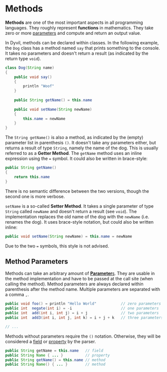 # Methods

**Methods** are one of the most important aspects in all programming languages. They roughly represent **functions** in mathematics. They take zero or more [parameters](classes/parameters.md) and compute and return an output value.

In Dyvil, methods can be declared within classes. In the following example, the `Dog` class has a method named `say` that prints something to the console. It takes no parameters and doesn't return a result (as indicated by the return type `void`).

```java
class Dog(String name)
{
    public void say()
    {
        println "Woof"
    }
    
    public String getName() = this.name
    
    public void setName(String newName)
    {
        this.name = newName
    }
}
```

The `String getName()` is also a method, as indicated by the (empty) parameter list in parenthesis `()`. It doesn't take any parameters either, but returns a result of type `String`, namely the name of the dog. This is usually referred to as a **Getter Method**. The `getName` method uses an inline expression using the `=` symbol. It could also be written in brace-style:

```java
public String getName()
{
    return this.name
}
```

There is no semantic difference between the two versions, though the second one is more verbose.

`setName` is a so-called **Setter Method**. It takes a single parameter of type `String` called `newName` and doesn't return a result (see `void`). The implementation replaces the old name of the dog with the `newName` (i.e. renames the dog). It uses brace-style notation, but could also be written inline:

```java
public void setName(String newName) = this.name = newName
```

Due to the two `=` symbols, this style is not advised.

## Method Parameters

Methods can take an arbitrary amount of [**Parameter**s](classes/parameters.md). They are usable in the method implementation and have to be passed at the call site (when calling the method). Method parameters are always declared within parenthesis after the method name. Multiple parameters are separated with a comma `,`.

```java
public void foo() = println "Hello World"           // zero parameters
public int  negate(int i) = -i                      // one parameters
public int  add(int i, int j) = i + j               // two parameters
public int  add3(int i, int j, int k) = i + j + k   // three parameters

// ...
```

Methods without parameters require the `()` notation. Otherwise, they will be considered a [field](classes/fields.md) or [property](classes/properties.md) by the parser.

```java
public String getName = this.name   // field
public String Name { ... }          // property
public String getName() = this.name // method
public String Name() { ... }        // method
```